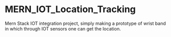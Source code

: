 # MERN_IOT_Location_Tracking
Mern Stack IOT integration project, simply making a prototype of wrist band in which through IOT sensors one can get the location.
